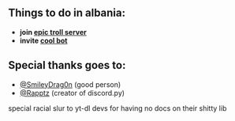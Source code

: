 ## Things to do in albania:

* __join [epic troll server](https://discord.gg/J4yKjnsF9y)__
* __invite [cool bot](https://reddit.com/r/GaySpiderBrothel)__

## Special thanks goes to:

* [@SmileyDrag0n](https://github.com/SmileyDrag0n) (good person)
* [@Rapptz](https://github.com/Rapptz) (creator of discord.py)

special racial slur to yt-dl devs for having no docs on their shitty lib
